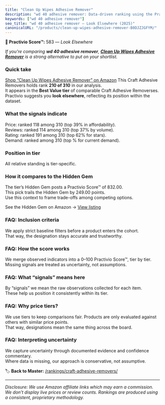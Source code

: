 ```yaml
---
title: "Clean Up Wipes Adhesive Remover"
description: "wd 40 adhesive remover: Data-driven ranking using the Practivio Score™. Positioned by quality, value, demand, findability, momentum."
keywords: ["wd 40 adhesive remover"]
seo_title: "wd 40 adhesive remover — Look Elsewhere (2025)"
canonicalURL: "/products/clean-up-wipes-adhesive-remover-B0DJZJGFYM/"
---
```


**🚫 Practivio Score™:** 583 — _Look Elsewhere_


*If you're comparing **wd 40 adhesive remover**, **[Clean Up Wipes Adhesive Remover](https://www.amazon.com/dp/B0DJZJGFYM?tag=practivio-20)** is a strong alternative to put on your shortlist.*
### Quick take
[Shop “Clean Up Wipes Adhesive Remover” on Amazon](https://www.amazon.com/dp/B0DJZJGFYM?tag=practivio-20)
This Craft Adhesive Removers holds rank **210 of 310** in our analysis.  
It appears in the **Best Value tier** of comparable Craft Adhesive Removerses.  
Practivio suggests you **look elsewhere**, reflecting its position within the dataset.

### What the signals indicate
Price: ranked 118 among 310 (top 39% in affordability).  
Reviews: ranked 114 among 310 (top 37% by volume).  
Rating: ranked 191 among 310 (top 62% for stars).  
Demand: ranked  among 310 (top % for current demand).

### Position in tier
All relative standing is tier-specific.

### How it compares to the Hidden Gem
The tier’s Hidden Gem posts a Practivio Score™ of 832.00.  
This pick trails the Hidden Gem by 249.00 points.  
Use this context to frame trade-offs among competing options.  

See the Hidden Gem on Amazon → [View listing](https://www.amazon.com/dp/B0CJNS7RV1?tag=practivio-20)

### FAQ: Inclusion criteria
We apply strict baseline filters before a product enters the cohort.  
That way, the designation stays accurate and trustworthy.

### FAQ: How the score works
We merge observed indicators into a 0–100 Practivio Score™, tier by tier.  
Missing signals are treated as uncertainty, not assumptions.

### FAQ: What “signals” means here
By “signals” we mean the raw observations collected for each item.  
These help us position it consistently within its tier.

### FAQ: Why price tiers?
We use tiers to keep comparisons fair. Products are only evaluated against others with similar price points.  
That way, designations mean the same thing across the board.

### FAQ: Interpreting uncertainty
We capture uncertainty through documented evidence and confidence commentary.  
Where data is missing, our approach is conservative, not assumptive.


🏷️ **Back to Master:** [/rankings/craft-adhesive-removers/](/rankings/craft-adhesive-removers/)

---
_Disclosure: We use Amazon affiliate links which may earn a commission. We don’t display live prices or review counts. Rankings are produced using a consistent, proprietary methodology._
